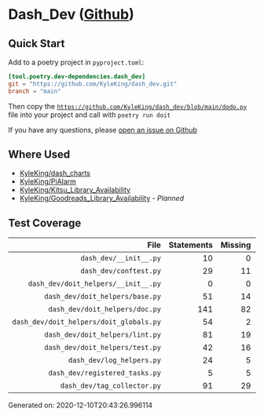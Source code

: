 # Dash_Dev ([Github](https://github.com/KyleKing/dash_dev))

## Quick Start

<!-- TODO: Replace with ~CookieCutter~ (Copier) Instructions -->

Add to a poetry project in `pyproject.toml`:

```toml
[tool.poetry.dev-dependencies.dash_dev]
git = "https://github.com/KyleKing/dash_dev.git"
branch = "main"
```

Then copy the [`https://github.com/KyleKing/dash_dev/blob/main/dodo.py`](https://github.com/KyleKing/dash_dev/blob/main/dodo.py) file into your project and call with `poetry run doit`

If you have any questions, please [open an issue on Github](https://github.com/KyleKing/dash_dev/issues/new)

## Where Used

- [KyleKing/dash_charts](https://github.com/KyleKing/dash_charts)
- [KyleKing/PiAlarm](https://github.com/KyleKing/PiAlarm)
- [KyleKing/Kitsu_Library_Availability](https://github.com/KyleKing/Kitsu_Library_Availability)
- [KyleKing/Goodreads_Library_Availability](https://github.com/KyleKing/Goodreads_Library_Availability) - *Planned*

## Test Coverage

<!-- COVERAGE -->

| File | Statements | Missing | Excluded | Coverage |
| --: | --: | --: | --: | --: |
| `dash_dev/__init__.py` | 10 | 0 | 0 | 100.0% |
| `dash_dev/conftest.py` | 29 | 11 | 0 | 62.1% |
| `dash_dev/doit_helpers/__init__.py` | 0 | 0 | 0 | 100.0% |
| `dash_dev/doit_helpers/base.py` | 51 | 14 | 0 | 72.5% |
| `dash_dev/doit_helpers/doc.py` | 141 | 82 | 0 | 41.8% |
| `dash_dev/doit_helpers/doit_globals.py` | 54 | 2 | 0 | 96.3% |
| `dash_dev/doit_helpers/lint.py` | 81 | 19 | 0 | 76.5% |
| `dash_dev/doit_helpers/test.py` | 42 | 16 | 0 | 61.9% |
| `dash_dev/log_helpers.py` | 24 | 5 | 0 | 79.2% |
| `dash_dev/registered_tasks.py` | 5 | 5 | 0 | 0.0% |
| `dash_dev/tag_collector.py` | 91 | 29 | 0 | 68.1% |

Generated on: 2020-12-10T20:43:26.996114

<!-- /COVERAGE -->
